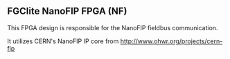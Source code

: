 ## FGClite NanoFIP FPGA (NF)

This FPGA design is responsible for the NanoFIP fieldbus communication.

It utilizes CERN's NanoFIP IP core from http://www.ohwr.org/projects/cern-fip
